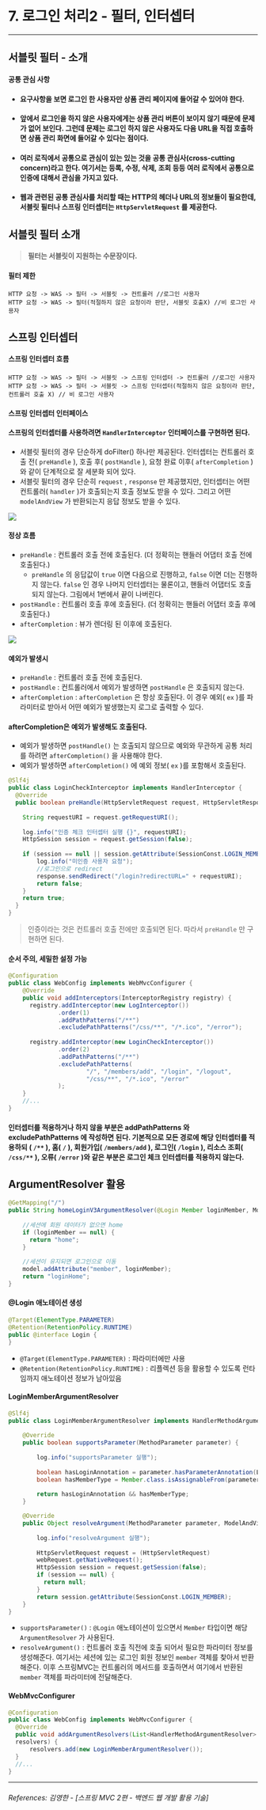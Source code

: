 # 7. 로그인 처리2 - 필터, 인터셉터

----
## 서블릿 필터 - 소개

#### 공통 관심 사항
* #### 요구사항을 보면 로그인 한 사용자만 상품 관리 페이지에 들어갈 수 있어야 한다.
* #### 앞에서 로그인을 하지 않은 사용자에게는 상품 관리 버튼이 보이지 않기 때문에 문제가 없어 보인다. 그런데 문제는 로그인 하지 않은 사용자도 다음 URL을 직접 호출하면 상품 관리 화면에 들어갈 수 있다는 점이다.

* #### 여러 로직에서 공통으로 관심이 있는 있는 것을 **공통 관심사**(cross-cutting concern)라고 한다. 여기서는 등록, 수정, 삭제, 조회 등등 여러 로직에서 공통으로 인증에 대해서 관심을 가지고 있다.

* #### 웹과 관련된 공통 관심사를 처리할 때는 HTTP의 헤더나 URL의 정보들이 필요한데, 서블릿 필터나 스프링 인터셉터는 `HttpServletRequest` 를 제공한다.

## 서블릿 필터 소개
> #### 필터는 서블릿이 지원하는 수문장이다. 

#### 필터 제한
    HTTP 요청 -> WAS -> 필터 -> 서블릿 -> 컨트롤러 //로그인 사용자
    HTTP 요청 -> WAS -> 필터(적절하지 않은 요청이라 판단, 서블릿 호출X) //비 로그인 사용자

## 스프링 인터셉터

#### 스프링 인터셉터 흐름
    HTTP 요청 -> WAS -> 필터 -> 서블릿 -> 스프링 인터셉터 -> 컨트롤러 //로그인 사용자
    HTTP 요청 -> WAS -> 필터 -> 서블릿 -> 스프링 인터셉터(적절하지 않은 요청이라 판단, 컨트롤러 호출 X) // 비 로그인 사용자

#### 스프링 인터셉터 인터페이스
#### 스프링의 인터셉터를 사용하려면 `HandlerInterceptor` 인터페이스를 구현하면 된다.

* 서블릿 필터의 경우 단순하게 doFilter() 하나만 제공된다. 인터셉터는 컨트롤러 호출 전( `preHandle` ), 
호출 후( `postHandle` ), 요청 완료 이후( `afterCompletion` )와 같이 단계적으로 잘 세분화 되어 있다.
* 서블릿 필터의 경우 단순히 `request` , `response` 만 제공했지만, 인터셉터는 어떤 컨트롤러( `handler` )가
호출되는지 호출 정보도 받을 수 있다. 그리고 어떤 `modelAndView` 가 반환되는지 응답 정보도 받을 수
있다.

![](./imageFiles/2023-01-29-13-58-28.png)

#### 정상 흐름
* `preHandle` : 컨트롤러 호출 전에 호출된다. (더 정확히는 핸들러 어댑터 호출 전에 호출된다.)
  * `preHandle` 의 응답값이 `true` 이면 다음으로 진행하고, `false` 이면 더는 진행하지 않는다. `false`
인 경우 나머지 인터셉터는 물론이고, 핸들러 어댑터도 호출되지 않는다. 그림에서 1번에서 끝이
나버린다.
* `postHandle` : 컨트롤러 호출 후에 호출된다. (더 정확히는 핸들러 어댑터 호출 후에 호출된다.)
* `afterCompletion` : 뷰가 렌더링 된 이후에 호출된다.

![](./imageFiles/2023-01-29-13-59-51.png)
#### 예외가 발생시
* `preHandle` : 컨트롤러 호출 전에 호출된다.
* `postHandle` : 컨트롤러에서 예외가 발생하면 `postHandle` 은 호출되지 않는다.
* `afterCompletion` : `afterCompletion` 은 항상 호출된다. 이 경우 예외( `ex` )를 파라미터로 받아서 어떤
예외가 발생했는지 로그로 출력할 수 있다.
#### **afterCompletion은 예외가 발생해도 호출된다.**
* 예외가 발생하면 `postHandle()` 는 호출되지 않으므로 예외와 무관하게 공통 처리를 하려면
`afterCompletion()` 을 사용해야 한다.
* 예외가 발생하면 `afterCompletion()` 에 예외 정보( `ex` )를 포함해서 호출된다.

```java
@Slf4j
public class LoginCheckInterceptor implements HandlerInterceptor {
  @Override
  public boolean preHandle(HttpServletRequest request, HttpServletResponse response, Object handler) throws Exception {
  
    String requestURI = request.getRequestURI();
    
    log.info("인증 체크 인터셉터 실행 {}", requestURI);
    HttpSession session = request.getSession(false);
    
    if (session == null || session.getAttribute(SessionConst.LOGIN_MEMBER) == null) {
        log.info("미인증 사용자 요청");
        //로그인으로 redirect
        response.sendRedirect("/login?redirectURL=" + requestURI);
        return false;
    }
    return true;
  }
}
```
> 인증이라는 것은 컨트롤러 호출 전에만 호출되면 된다. 
따라서 `preHandle` 만 구현하면 된다.

#### 순서 주의, 세밀한 설정 가능

```java
@Configuration
public class WebConfig implements WebMvcConfigurer {
    @Override
    public void addInterceptors(InterceptorRegistry registry) {
      registry.addInterceptor(new LogInterceptor())
              .order(1)
              .addPathPatterns("/**")
              .excludePathPatterns("/css/**", "/*.ico", "/error");
      
      registry.addInterceptor(new LoginCheckInterceptor())
              .order(2)
              .addPathPatterns("/**")
              .excludePathPatterns(
                      "/", "/members/add", "/login", "/logout",
                      "/css/**", "/*.ico", "/error"
              );
    }
    //...
}
```
#### 인터셉터를 적용하거나 하지 않을 부분은 addPathPatterns 와 excludePathPatterns 에 작성하면 된다. 기본적으로 모든 경로에 해당 인터셉터를 적용하되 ( `/**` ), 홈( `/` ), 회원가입( `/members/add` ), 로그인( `/login` ), 리소스 조회( `/css/**` ), 오류( `/error` )와 같은 부분은 로그인 체크 인터셉터를 적용하지 않는다.


## ArgumentResolver 활용

```java
@GetMapping("/")
public String homeLoginV3ArgumentResolver(@Login Member loginMember, Model model) {
    
    //세션에 회원 데이터가 없으면 home
    if (loginMember == null) {
      return "home";
    }
    
    //세션이 유지되면 로그인으로 이동
    model.addAttribute("member", loginMember);
    return "loginHome";
}
```
#### @Login 애노테이션 생성
```java
@Target(ElementType.PARAMETER)
@Retention(RetentionPolicy.RUNTIME)
public @interface Login {
}
```
* `@Target(ElementType.PARAMETER)` : 파라미터에만 사용
* `@Retention(RetentionPolicy.RUNTIME)` : 리플렉션 등을 활용할 수 있도록 런타임까지 애노테이션
정보가 남아있음

#### LoginMemberArgumentResolver
```java
@Slf4j
public class LoginMemberArgumentResolver implements HandlerMethodArgumentResolver {
    
    @Override
    public boolean supportsParameter(MethodParameter parameter) {
      
        log.info("supportsParameter 실행");
        
        boolean hasLoginAnnotation = parameter.hasParameterAnnotation(Login.class);
        boolean hasMemberType = Member.class.isAssignableFrom(parameter.getParameterType());
        
        return hasLoginAnnotation && hasMemberType;
    }

    @Override
    public Object resolveArgument(MethodParameter parameter, ModelAndViewContainer mavContainer, NativeWebRequest webRequest, WebDataBinderFactory binderFactory) throws Exception {
        
        log.info("resolveArgument 실행");
        
        HttpServletRequest request = (HttpServletRequest)
        webRequest.getNativeRequest();
        HttpSession session = request.getSession(false);
        if (session == null) {
          return null;
        }
        return session.getAttribute(SessionConst.LOGIN_MEMBER);
    }
}
```

* `supportsParameter()` : `@Login` 애노테이션이 있으면서 `Member` 타입이면 해당 `ArgumentResolver`
가 사용된다.
* `resolveArgument()` : 컨트롤러 호출 직전에 호출 되어서 필요한 파라미터 정보를 생성해준다. 여기서는
세션에 있는 로그인 회원 정보인 `member` 객체를 찾아서 반환해준다. 이후 스프링MVC는 컨트롤러의
메서드를 호출하면서 여기에서 반환된 `member` 객체를 파라미터에 전달해준다.

#### WebMvcConfigurer
```java
@Configuration
public class WebConfig implements WebMvcConfigurer {
  @Override
  public void addArgumentResolvers(List<HandlerMethodArgumentResolver>
  resolvers) {
      resolvers.add(new LoginMemberArgumentResolver());
  }
  //...
}
```



----  

###### References: 김영한 - [스프링 MVC 2편 - 백엔드 웹 개발 활용 기술]
